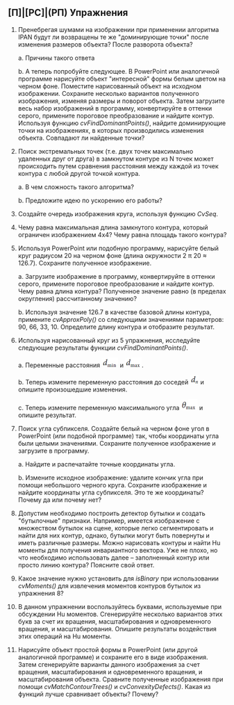 ## [П]|[РС]|(РП) Упражнения

1. Пренебрегая шумами на изображении при применении алгоритма IPAN будут ли возвращены те же "доминирующие точки" после изменения размеров объекта? После разворота объекта?

	a. Причины такого ответа

	b. А теперь попробуйте следующее. В PowerPoint или аналогичной программе нарисуйте объект "интересной" формы белым цветом на черном фоне. Поместите нарисованный объект на исходном изображении. Сохраните несколько вариантов полученного изображения, изменяя размеры и поворот объекта. Затем загрузите весь набор изображений в программу, конвертируйте в оттенки серого, примените пороговое преобразование и найдите контур. Используя функцию *cvFindDominantPoints()*, найдите доминирующие точки на изображениях, в которых производились изменения объекта. Совпадают ли найденные точки?

2. Поиск экстремальных точек (т.е. двух точек максимально удаленных друг от друга) в замкнутом контуре из N точек может происходить путем сравнения расстояния между каждой из точек контура с любой другой точкой контура. 

	a. В чем сложность такого алгоритма?

	b. Предложите идею по ускорению его работы?

3. Создайте очередь изображения круга, используя функцию *CvSeq*.

4. Чему равна максимальная длина замкнутого контура, который ограничен изображением 4x4? Чему равна площадь такого контура?

5. Используя PowerPoint или подобную программу, нарисуйте белый круг радиусом 20 на черном фоне (длина окружности 2 π 20 ≈ 126.7). Сохраните полученное изображение.

	a. Загрузите изображение в программу, конвертируйте в оттенки серого, примените пороговое преобразование и найдите контур. Чему равна длина контура? Полученное значение равно (в пределах округления) рассчитанному значению?

	b. Используя значение 126.7 в качестве базовой длины контура, примените *cvApproxPoly()* со следующими значениями параметров: 90, 66, 33, 10. Определите длину контура и отобразите результат.

6. Используя нарисованный круг из 5 упражнения, исследуйте следующие результаты функции *cvFindDominantPoints()*.

	a. Переменные расстояния ![Формула 8-1 не найдена](Images/Frml_8_1.jpg) и ![ Формула 8-2 не найдена](Images/Frml_8_2.jpg).

	b. Теперь измените переменную расстояния до соседей ![Формула 8-3 не найдена](Images/Frml_8_3.jpg) и опишите произошедшие изменения.

	c. Теперь измените переменную максимального угла ![Формула 8-4 не найдена](Images/Frml_8_4.jpg) и опишите результат.

7. Поиск угла субпикселя. Создайте белый на черном фоне угол в PowerPoint (или подобной программе) так, чтобы координаты угла были целыми значениями. Сохраните полученное изображение и загрузите в программу. 

	a. Найдите и распечатайте точные координаты угла.

	b. Измените исходное изображение: удалите кончик угла при помощи небольшого черного круга. Сохраните изображение и найдите координаты угла субпикселя. Это те же координаты? Почему да или почему нет?

8. Допустим необходимо построить детектор бутылки и создать "бутылочные" признаки. Например, имеется изображение с множеством бутылок на сцене, которые легко сегментировать и найти для них контур, однако, бутылки могут быть повернуты и иметь различные размеры. Можно нарисовать контуры и найти Hu моменты для получения инвариантного вектора. Уже не плохо, но что необходимо использовать далее – заполненный контур или просто линию контура? Поясните свой ответ.

9. Какое значение нужно установить для *isBinary* при использовании *cvMoments()* для извлечения моментов контуров бутылок из упражнения 8?

10. В данном упражнении воспользуйтесь буквами, используемые при обсуждении Hu моментов. Сгенерируйте несколько вариантов этих букв за счет их вращения, масштабирования и одновременного вращения, и масштабирования. Опишите результаты воздействия этих операций на Hu моменты.

11. Нарисуйте объект простой формы в PowerPoint (или другой аналогичной программе) и сохраните его в виде изображения. Затем сгенерируйте варианты данного изображения за счет вращения, масштабирования и одновременного вращения, и масштабирования объекта. Сравните полученные изображения при помощи *cvMatchContourTrees()* и *cvConvexityDefects()*. Какая из функций лучше сравнивает объекты? Почему?